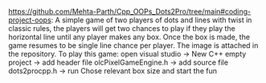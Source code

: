 https://github.com/Mehta-Parth/Cpp_OOPs_Dots2Pro/tree/main#coding-project-oops:
A simple game of two players of dots and lines with twist in classic rules, the players will get two chances to play if they play the horizontal line until any player makes any box. Once the box is made, the game resumes to be single line chance per player. The image is attached in the repository. To play this game: open visual studio -> New C++ empty project -> add header file olcPixelGameEngine.h -> add source file dots2procpp.h -> run Chose relevant box size and start the fun
